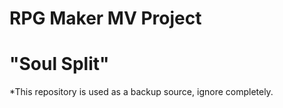 # RPG Maker MV Project
# "Soul Split"

*This repository is used as a backup source, ignore completely.

